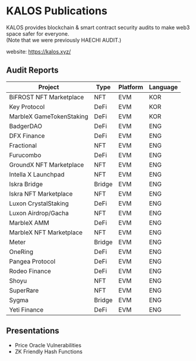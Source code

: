 # KALOS Publications
KALOS provides blockchain & smart contract security audits to make web3 space safer for everyone.  
(Note that we were previously HAECHI AUDIT.)

website: https://kalos.xyz/

## Audit Reports 
| Project     | Type        | Platform | Language |
| ----------- | ----------- | -------- | -------- |
| BiFROST NFT Marketplace     | NFT |    EVM   | KOR    |     
| Key Protocol | DeFi  | EVM | KOR |
| MarbleX GameTokenStaking    | DeFi    |   EVM  |    KOR      |
| BadgerDAO | DeFi | EVM | ENG |
| DFX Finance  | DeFi  | EVM | ENG 
| Fractional | NFT  | EVM | ENG |  
| Furucombo | DeFi | EVM | ENG |
| GroundX NFT Marketplace | NFT  | EVM | ENG |
| Intella X Launchpad | NFT | EVM | ENG | 
| Iskra Bridge | Bridge | EVM | ENG | 
| Iskra NFT Marketplace | NFT  | EVM | ENG |
| Luxon CrystalStaking | DeFi | EVM | ENG | 
| Luxon Airdrop/Gacha | NFT | EVM | ENG |
| MarbleX AMM | DeFi  | EVM | ENG | 
| MarbleX NFT Marketplace | NFT  | EVM | ENG |
| Meter | Bridge | EVM | ENG |
| OneRing | DeFi | EVM | ENG | 
| Pangea Protocol | DeFi | EVM | ENG | 
| Rodeo Finance | DeFi | EVM | ENG | 
| Shoyu | NFT | EVM | ENG |
| SuperRare | NFT  | EVM | ENG |
| Sygma | Bridge | EVM | ENG | 
| Yeti Finance | DeFi | EVM | ENG |

## Presentations 
- Price Oracle Vulnerabilities
- ZK Friendly Hash Functions
